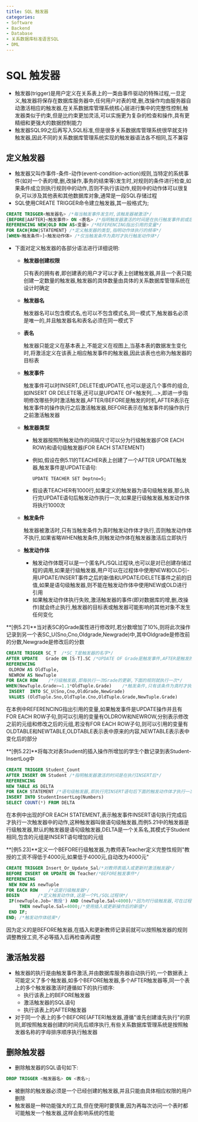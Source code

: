 ```yaml
---
title: SQL 触发器
categories:
- Software
- Backend
- Database
- 关系数据库标准语言SQL
- DML
---
```

# SQL 触发器

- 触发器(trigger)是用户定义在关系表上的一类由事件驱动的特殊过程,一旦定义,触发器将保存在数据库服务器中,任何用户对表的增,删,改操作均由服务器自动激活相应的触发器,在关系数据库管理系统核心层进行集中的完整性控制,触发器类似于约束,但是比约束更加灵活,可以实施更为复杂的检查和操作,具有更精细和更强大的数据控制能力
- 触发器SQL99之后再写入SQL标准,但是很多关系数据库管理系统很早就支持触发器,因此不同的关系数据库管理系统实现的触发器语法各不相同,互不兼容

## 定义触发器

- 触发器又叫作事件-条件-动作(event-condition-action)规则,当特定的系统事件(如对一个表的增,删,改操作,事务的结束等)发生时,对规则的条件进行检查,如果条件成立则执行规则中的动作,否则不执行该动作,规则中的动作体可以很复杂,可以涉及其他表和其他数据库对象,通常是一段SQL存储过程
- SQL使用CREATE TRIGGER命令建立触发器,其一般格式为;

```sql
CREATE TRIGGER<触发器名> /*每当触发事件发生时,该触发器被激活*/
{BEFORE|AAFTER}<触发事件> ON <表名> /*指明触发器激活的时间是在执行触发事件前或后*/
REFERENCING NEW|OLD ROW AS<变量> /*REFERENCING指出引用的变量*/
FOR EACH{ROW|STATEMENT} /*定义触发器的类型,指明动作体执行的频率*/
[WHEN<触发条件>]<触发动作体> /*仅当触发条件为真时才执行触发动作体*/
```

- 下面对定义触发器的各部分语法进行详细说明:

    - **触发器创建权限**

        只有表的拥有者,即创建表的用户才可以才表上创建触发器,并且一个表只能创建一定数量的触发器,触发器的具体数量由具体的关系数据库管理系统在设计时确定

    - **触发器名**

        触发器名可以包含模式名,也可以不包含模式名,同一模式下,触发器名必须是唯一的,并且触发器名和表名必须在同一模式下

    - **表名**

        触发器只能定义在基本表上,不能定义在视图上,当基本表的数据发生变化时,将激活定义在该表上相应触发事件的触发器,因此该表也也称为触发器的目标表

    - **触发事件**

        触发事件可以时INSERT,DELETE或UPDATE,也可以是这几个事件的组合,如INSERT OR DELETE等,还可以是UPDATE OF<触发列,...>,即进一步指明修改哪些列时激活触发器,AFTER/BEFORE是触发的时机,AFTER表示在触发事件的操作执行之后激活触发器,BEFORE表示在触发事件的操作执行之前激活触发器

    - **触发器类型**

        - 触发器按照所触发动作的间隔尺寸可以分为行级触发器(FOR EACH ROW)和语句级触发器(FOR EACH STATEMENT)

        - 例如,假设在例5.11的TEACHER表上创建了一个AFTER UPDATE触发器,触发事件是UPDATE语句:
          ```
          UPDATE TEACHER SET Deptno=5;
          ```

        - 假设表TEACHER有1000行,如果定义的触发器为语句级触发器,那么执行完UPDATE语句后触发动作执行一次,如果是行级触发器,触发动作体将执行1000次

    - **触发条件**

        触发器被激活时,只有当触发条件为真时触发动作体才执行,否则触发动作体不执行,如果省略WHEN触发条件,则触发动作体在触发器激活后立即执行

    - **触发动作体**

        - 触发动作体既可以是一个匿名PL/SQL过程块,也可以是对已创建存储过程的调用,如果是行级触发器,用户可以在过程体中使用NEW和OLD引- 用UPDATE/INSERT事件之后的新值和UPDATE/DELETE事件之前的旧值,如果是语句级触发器,则不能在触发动作体中使用NEW或OLD进行引用
        - 如果触发动作体执行失败,激活触发器的事件(即对数据库的增,删,改操作)就会终止执行,触发器的目标表或触发器可能影响的其他对象不发生任何变化


**[例5.21]**当对表SC的Grade属性进行修改时,若分数增加了10%,则将此次操作记录到另一个表SC_U(Sno,Cno,Oldgrade,Newgrade)中,其中Oldgrade是修改前的分数,Newgrade是修改后的分数

```sql
CREATE TRIGGER SC_T  /*SC_T是触发器的名字*/
AFTER UPDATE   Grade ON [S-T].SC /*UPDATE OF Grade是触发事件,AFTER是触发的时机,表示对SC的Grade属性修改完后再触发下面的规则*/
REFERENCING
 OLDROW AS OldTuple,
 NEWROW AS NewTuple
FOR EACH ROW    /*行级触发器,即每执行一次Grade的更新,下面的规则就执行一次*/
WHEN(NewTuple.Grade>=1.1*OldTuple.Grade)    /*触发条件,只有该条件为真时才执行下面的INSERT操作*/
 INSERT  INTO SC_U(Sno,Cno,OldGrade,NewGrade)
 VALUES (OldTuple.Sno,OldTuple.Cno,OldTuple.Grade,NewTuple.Grade)
```

在本例中REFERENCING指出引用的变量,如果触发事件是UPDATE操作并且有FOR EACH ROW子句,则可以引用的变量有OLDROW和NEWROW,分别表示修改之前的元组和修改之后的元组,若没有FOR EACH ROW子句,则可以引用的变量有OLDTABLE和NEWTABLE,OLDTABLE表示表中原来的内容,NEWTABLE表示表中变化后的部分

**[例5.22]**将每次对表Student的插入操作所增加的学生个数记录到表Student-InsertLog中

```sql
CREATE TRIGGER Student_Count
AFTER INSERT ON Student /*指明触发器激活的时间是在执行INSERT后*/
REFERENCING
NEW TABLE AS DELTA
FOR EACH STATEMENT /*语句级触发器,即执行完INSERT语句后下面的触发动作体才执行一次*/
INSERT INTO StudentInsertLog(Numbers)
SELECT COUNT(*) FROM DELTA
```

在本例中出现的FOR EACH STATEMENT,表示触发事件INSERT语句执行完成后才执行一次触发器中的动作,这种触发器叫做语句级触发器,而例5.21中的触发器是行级触发器,默认的触发器是语句级触发器,DELTA是一个关系名,其模式于Student相同,包含的元组是INSERT语句增加的元组

**[例5.23]**定义一个BEFORE行级触发器,为教师表Teacher定义完整性规则"教授的工资不得低于4000元,如果低于4000元,自动改为4000元"

```sql
CREATE TRIGGER Insert_Or_Update_Sal/*对教师表插入或更新时激活触发器*/
BEFORE INSERT OR UPDATE ON Teacher/*BEFORE触发事件*/
REFERENCING
 NEW ROW AS newTuple
FOR EACH ROW    /*这是行级触发器*/
BEGIN       /*定义触发动作体,这是一个PL/SQL过程块*/
 IF(newTuple.Job='教授') AND (newTuple.Sal<4000)/*因为时行级触发器,可在过程体中*/
     THEN newTuple.Sal=4000;/*使用插入或更新操作后的新值*/
 END IF;
END; /*触发动作体结束*/
```

因为定义的是BEFORE触发器,在插入和更新教师记录前就可以按照触发器的规则调整教授工资,不必等插入后再检查再调整

## 激活触发器

- 触发器的执行是由触发事件激活,并由数据库服务器自动执行的,一个数据表上可能定义了多个触发器,如多个BEFORE触发器,多个AFTER触发器等,同一个表上的多个触发器激活时遵循如下的执行顺序:
    - 执行该表上的BEFORE触发器
    - 激活触发器的SQL语句
    - 执行该表上的AFTER触发器
- 对于同一个表上的多个BEFORE(AFTER)触发器,遵循"谁先创建谁先执行"的原则,即按照触发器创建的时间先后顺序执行,有些关系数据库管理系统是按照触发器名称的字母排序顺序执行触发器

## 删除触发器

- 删除触发器的SQL语句如下:

```sql
DROP TRIGGER <触发器名> ON <表名>;
```

- 被删除的触发器必须是一个已经创建的触发器,并且只能由具体相应权限的用户删除
- 触发器是一种功能强大的工具,但在使用时要慎重,因为再每次访问一个表时都可能触发一个触发器,这样会影响系统的性能